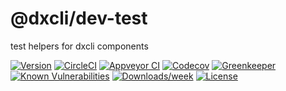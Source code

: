 @dxcli/dev-test
===============

test helpers for dxcli components

[![Version](https://img.shields.io/npm/v/@dxcli/dev-test.svg)](https://npmjs.org/package/@dxcli/dev-test)
[![CircleCI](https://circleci.com/gh/dxcli/dev-test/tree/master.svg?style=svg)](https://circleci.com/gh/dxcli/dev-test/tree/master)
[![Appveyor CI](https://ci.appveyor.com/api/projects/status/github/dxcli/dev-test?branch=master&svg=true)](https://ci.appveyor.com/project/heroku/dev-test/branch/master)
[![Codecov](https://codecov.io/gh/dxcli/dev-test/branch/master/graph/badge.svg)](https://codecov.io/gh/dxcli/dev-test)
[![Greenkeeper](https://badges.greenkeeper.io/dxcli/dev-test.svg)](https://greenkeeper.io/)
[![Known Vulnerabilities](https://snyk.io/test/npm/@dxcli/dev-test/badge.svg)](https://snyk.io/test/npm/@dxcli/dev-test)
[![Downloads/week](https://img.shields.io/npm/dw/@dxcli/dev-test.svg)](https://npmjs.org/package/@dxcli/dev-test)
[![License](https://img.shields.io/npm/l/@dxcli/dev-test.svg)](https://github.com/dxcli/dev-test/blob/master/package.json)

